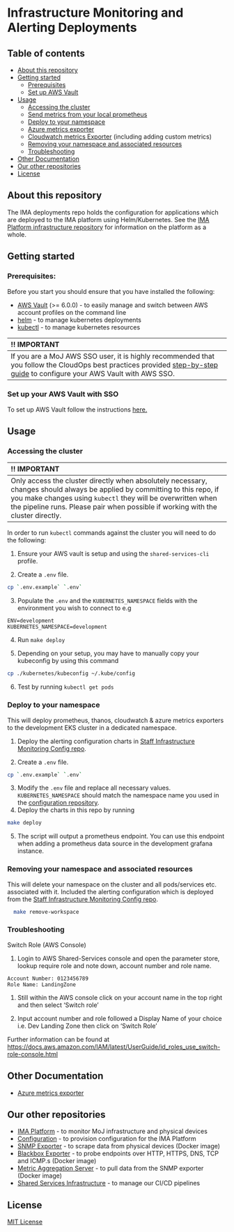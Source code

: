 # Infrastructure Monitoring and Alerting Deployments

## Table of contents

- [About this repository](#about-this-repository)
- [Getting started](#getting-started)
  - [Prerequisites](#prerequisites)
  - [Set up AWS Vault](#set-up-aws-vault)
- [Usage](#usage)
  - [Accessing the cluster](#accessing-the-cluster)
  - [Send metrics from your local prometheus](documentation/prometheus-remote-write.md)
  - [Deploy to your namespace](#deploy-to-your-namespace)
  - [Azure metrics exporter](documentation/azure-metrics-exporter.md)
  - [Cloudwatch metrics Exporter](documentation/cloudwatch-exporter.md) (including adding custom metrics)
  - [Removing your namespace and associated resources](#removing-your-namespace-and-associated-resources)
  - [Troubleshooting](#troubleshooting)
- [Other Documentation](#other-documentation)
- [Our other repositories](#our-other-repositories)
- [License](#license)

## About this repository

The IMA deployments repo holds the configuration for applications which are
deployed to the IMA platform using Helm/Kubernetes. See the [IMA Platform infrastructure repository](https://github.com/ministryofjustice/staff-infrastructure-monitoring) for information on the platform as a whole.

## Getting started
### Prerequisites:

Before you start you should ensure that you have installed the following:
- [AWS Vault](https://github.com/99designs/aws-vault) (>= 6.0.0) - to easily manage and switch between AWS account profiles on the command line
- [helm](https://helm.sh/docs/intro/install/) - to manage kubernetes deployments
- [kubectl](https://kubernetes.io/docs/tasks/tools/) - to manage kubernetes resources

| :bangbang: IMPORTANT |  
|:-----|  
| If you are a MoJ AWS SSO user, it is highly recommended that you follow the CloudOps best practices provided [step-by-step guide](https://ministryofjustice.github.io/cloud-operations/documentation/team-guide/best-practices/use-aws-sso.html#re-configure-aws-vault) to configure your AWS Vault with AWS SSO. | 

### Set up your AWS Vault with SSO
To set up AWS Vault follow the instructions [here.](https://ministryofjustice.github.io/cloud-operations/documentation/team-guide/best-practices/use-aws-sso.html#re-configure-aws-vault)

## Usage

### Accessing the cluster

| :bangbang: IMPORTANT |  
|:-----|  
| Only access the cluster directly when absolutely necessary, changes should always be applied by committing to this repo, if you make changes using `kubectl` they will be overwritten when the pipeline runs. Please pair when possible if working with the cluster directly. | 

In order to run `kubectl` commands against the cluster you will need to do the following:

1. Ensure your AWS vault is setup and using the `shared-services-cli` profile.

2. Create a `.env` file.

```sh
cp `.env.example` `.env`
```

3. Populate the `.env` and the `KUBERNETES_NAMESPACE` fields with the environment you wish to connect to e.g
```
ENV=development
KUBERNETES_NAMESPACE=development
```
4. Run `make deploy`

5. Depending on your setup, you may have to manually copy your kubeconfig by using this command 
```sh
cp ./kubernetes/kubeconfig ~/.kube/config
```

6. Test by running `kubectl get pods`

### Deploy to your namespace
This will deploy prometheus, thanos, cloudwatch & azure metrics exporters to the development EKS cluster in a dedicated namespace.

1. Deploy the alerting configuration charts in [Staff Infrastructure Monitoring Config repo](https://github.com/ministryofjustice/staff-infrastructure-monitoring-datasource-config#ima-development).

2. Create a `.env` file.

```sh
cp `.env.example` `.env`
```
3. Modify the `.env` file and replace all necessary values. `KUBERNETES_NAMESPACE` should match the namespace name you used in the [configuration repository](https://github.com/ministryofjustice/staff-infrastructure-monitoring-datasource-config).
4. Deploy the charts in this repo by running

```sh
make deploy
```

5. The script will output a prometheus endpoint. You can use this endpoint when adding a prometheus data source in the development grafana instance.

### Removing your namespace and associated resources
This will delete your namespace on the cluster and all pods/services etc. associated with it. Included the alerting configuration which is deployed from the [Staff Infrastructure Monitoring Config repo](https://github.com/ministryofjustice/staff-infrastructure-monitoring-datasource-config).

```sh
  make remove-workspace
```

### Troubleshooting

Switch Role (AWS Console)

1.	Login to AWS Shared-Services console and open the parameter store, lookup require role and note down, account number and role name. 
```
Account Number: 0123456789 
Role Name: LandingZone 
```

1.	 Still within the AWS console click on your account name in the top right and then select ‘Switch role’


1.	Input account number and role followed a Display Name of your choice i.e. Dev Landing Zone then click on ‘Switch Role’ 

Further information can be found at https://docs.aws.amazon.com/IAM/latest/UserGuide/id_roles_use_switch-role-console.html


## Other Documentation

- [Azure metrics exporter](documentation/azure-metrics-exporter.md)

## Our other repositories

- [IMA Platform](https://github.com/ministryofjustice/staff-infrastructure-monitoring) - to monitor MoJ infrastructure and physical devices
- [Configuration](https://github.com/ministryofjustice/staff-infrastructure-monitoring-datasource-config) - to provision configuration for the IMA Platform
- [SNMP Exporter](https://github.com/ministryofjustice/staff-infrastructure-monitoring-snmpexporter) - to scrape data from physical devices (Docker image)
- [Blackbox Exporter](https://github.com/ministryofjustice/staff-infrastructure-monitoring-blackbox-exporter) - to probe endpoints over HTTP, HTTPS, DNS, TCP and ICMP.s (Docker image)
- [Metric Aggregation Server](https://github.com/ministryofjustice/staff-infrastructure-metric-aggregation-server) - to pull data from the SNMP exporter (Docker image)
- [Shared Services Infrastructure](https://github.com/ministryofjustice/staff-device-shared-services-infrastructure) - to manage our CI/CD pipelines

## License

[MIT License](LICENSE)
